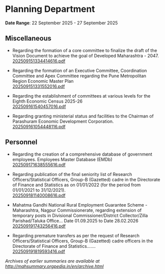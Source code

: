 # Planning Department

**Date Range**: 22 September 2025 - 27 September 2025


## Miscellaneous
- Regarding the formation of a core committee to finalize the draft of the Vision Document to achieve the goal of Developed Maharashtra - 2047.\
  [202509151334414616.pdf](https://gr.maharashtra.gov.in/Site/Upload/Government%20Resolutions/English/202509151334414616.pdf)

- Regarding the formation of an Executive Committee, Coordination Committee and Apex Committee regarding the Pune Metropolitan Region Economic Master Plan\
  [202509151331552016.pdf](https://gr.maharashtra.gov.in/Site/Upload/Government%20Resolutions/English/202509151331552016.pdf)

- Regarding the establishment of committees at various levels for the Eighth Economic Census 2025-26\
  [202509161540457016.pdf](https://gr.maharashtra.gov.in/Site/Upload/Government%20Resolutions/English/202509161540457016.pdf)

- Regarding granting ministerial status and facilities to the Chairman of Parashuram Economic Development Corporation.\
  [202509161054448116.pdf](https://gr.maharashtra.gov.in/Site/Upload/Government%20Resolutions/English/202509161054448116.pdf)

## Personnel
- Regarding the creation of a comprehensive database of government employees. Employees Master Database (EMDb)\
  [202509171638555616.pdf](https://gr.maharashtra.gov.in/Site/Upload/Government%20Resolutions/English/202509171638555616.pdf)

- Regarding publication of the final seniority list of Research Officers/Statistical Officers, Group-B (Gazetted) cadre in the Directorate of Finance and Statistics as on 01/01/2022 (for the period from 01/01/2021 to 31/12/2021).\
  [202509181140008616.pdf](https://gr.maharashtra.gov.in/Site/Upload/Government%20Resolutions/English/202509181140008616.pdf)

- Mahatma Gandhi National Rural Employment Guarantee Scheme - Maharashtra, Nagpur Commissionerate, regarding extension of temporary posts in Divisional Commissioner/District Collector/Zilla Parishad/Taluka Office... Date 01.09.2025 to Date 28.02.2026\
  [202509191743256416.pdf](https://gr.maharashtra.gov.in/Site/Upload/Government%20Resolutions/English/202509191743256416.pdf)

- Regarding premature transfers as per the request of Research Officers/Statistical Officers, Group-B (Gazetted) cadre officers in the Directorate of Finance and Statistics.......\
  [202509191819593416.pdf](https://gr.maharashtra.gov.in/Site/Upload/Government%20Resolutions/English/202509191819593416.pdf)


*Archives of earlier summaries are available at http://mahsummary.orgpedia.in/en/archive.html*